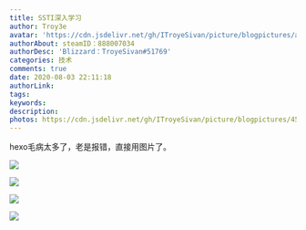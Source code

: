 ```yaml
---
title: SSTI深入学习
author: Troy3e
avatar: 'https://cdn.jsdelivr.net/gh/ITroyeSivan/picture/blogpictures/avatar.jpg'
authorAbout: steamID：888007034
authorDesc: 'Blizzard：TroyeSivan#51769'
categories: 技术
comments: true
date: 2020-08-03 22:11:18
authorLink:
tags:
keywords:
description:
photos: https://cdn.jsdelivr.net/gh/ITroyeSivan/picture/blogpictures/457564jj.jpg
---
```

hexo毛病太多了，老是报错，直接用图片了。

![](https://cdn.jsdelivr.net/gh/ITroyeSivan/picture/blogpictures/20200804000248.png)

![](https://cdn.jsdelivr.net/gh/ITroyeSivan/picture/blogpictures/20200804000306.png)

![](https://cdn.jsdelivr.net/gh/ITroyeSivan/picture/blogpictures/20200804000321.png)

![](https://cdn.jsdelivr.net/gh/ITroyeSivan/picture/blogpictures/20200804000545.png)
